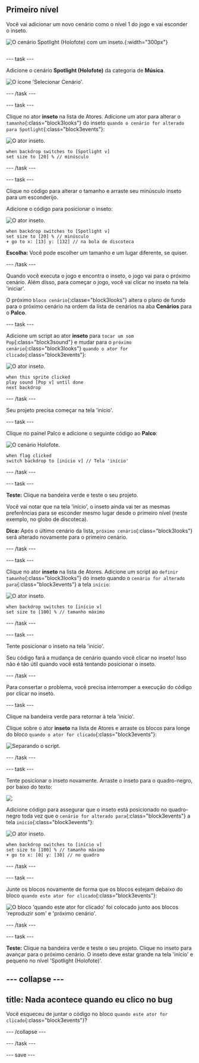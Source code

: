 ## Primeiro nível

<div style="display: flex; flex-wrap: wrap">
<div style="flex-basis: 200px; flex-grow: 1; margin-right: 15px;">
Você vai adicionar um novo cenário como o nível 1 do jogo e vai esconder o inseto.
</div>
<div>

![O cenário Spotlight (Holofote) com um inseto.](images/first-level.png){:width="300px"}

</div>
</div>

--- task ---

Adicione o cenário **Spotlight (Holofote)** da categoria de **Música**.

![O ícone 'Selecionar Cenário'.](images/backdrop-button.png)

--- /task ---

--- task ---

Clique no ator **inseto** na lista de Atores. Adicione um ator para alterar o `tamanho`{:class="block3looks"} do inseto `quando o cenário for alterado para Spotlight`{:class="block3events"}:

![O ator inseto.](images/bug-sprite.png)

```blocks3
when backdrop switches to [Spotlight v]
set size to [20] % // minúsculo
```

--- /task ---

--- task ---

Clique no código para alterar o tamanho e arraste seu minúsculo inseto para um esconderijo.

Adicione o código para posicionar o inseto:

![O ator inseto.](images/bug-sprite.png)

```blocks3
when backdrop switches to [Spotlight v]
set size to [20] % // minúsculo
+ go to x: [13] y: [132] // na bola de discoteca
```

**Escolha:** Você pode escolher um tamanho e um lugar diferente, se quiser.

--- /task ---

Quando você executa o jogo e encontra o inseto, o jogo vai para o próximo cenário. Além disso, para começar o jogo, você vai clicar no inseto na tela 'iniciar'.

O próximo `bloco cenário`{:classe="block3looks"} altera o plano de fundo para o próximo cenário na ordem da lista de cenários na aba **Cenários** para o **Palco**.

--- task ---

Adicione um script ao ator **inseto** para `tocar um som Pop`{:class="block3sound"} e mudar para o `próximo cenário`{:class="block3looks"} `quando o ator for clicado`{:class="block3events"}:

![O ator inseto.](images/bug-sprite.png)

```blocks3
when this sprite clicked
play sound [Pop v] until done
next backdrop
```

--- /task ---

Seu projeto precisa começar na tela 'início'.

--- task ---

Clique no painel Palco e adicione o seguinte código ao **Palco**:

![O cenário Holofote.](images/stage-image.png)

```blocks3
when flag clicked
switch backdrop to [início v] // Tela 'início'
```

--- /task ---

--- task ---

**Teste:** Clique na bandeira verde e teste o seu projeto.

Você vai notar que na tela 'início', o inseto ainda vai ter as mesmas preferências para se esconder mesmo lugar desde o primeiro nível (neste exemplo, no globo de discoteca).

**Dica:** Após o último cenário da lista, `próximo cenário`{:class="block3looks"} será alterado novamente para o primeiro cenário.

--- /task ---

--- task ---

Clique no ator **inseto** na lista de Atores. Adicione um script ao `definir tamanho`{:class="block3looks"} do inseto quando o `cenário for alterado para`{:class="block3events"} a tela `início`:

![O ator inseto.](images/bug-sprite.png)

```blocks3
when backdrop switches to [início v]
set size to [100] % // tamanho máximo
```

--- /task ---

--- task ---

Tente posicionar o inseto na tela 'início'.

Seu código fará a mudança de cenário quando você clicar no inseto! Isso não é tão útil quando você está tentando posicionar o inseto.

--- /task ---

Para consertar o problema, você precisa interromper a execução do código por clicar no inseto.

--- task ---

Clique na bandeira verde para retornar à tela 'início'.

Clique sobre o ator **inseto** na lista de Atores e arraste os blocos para longe do bloco `quando o ator for clicado`{:class="block3events"}:

![Separando o script.](images/breaking-script.png)

--- /task ---

--- task ---

Tente posicionar o inseto novamente. Arraste o inseto para o quadro-negro, por baixo do texto:

![](images/bug-chalkboard.png)

Adicione código para assegurar que o inseto está posicionado no quadro-negro toda vez que o `cenário for alterado para`{:class="block3events"} a tela `início`{:class="block3events"}:

![O ator inseto.](images/bug-sprite.png)

```blocks3
when backdrop switches to [início v]
set size to [100] % // tamanho máximo
+ go to x: [0] y: [30] // no quadro
```

--- /task ---

--- task ---

Junte os blocos novamente de forma que os blocos estejam debaixo do bloco `quando este ator for clicado`{:class="block3events"}:

![O bloco 'quando este ator for clicado' foi colocado junto aos blocos 'reproduzir som' e 'próximo cenário'.](images/fixed-script.png)

--- /task ---

--- task ---

**Teste:** Clique na bandeira verde e teste o seu projeto. Clique no inseto para avançar para o próximo cenário. O inseto deve estar grande na tela 'início' e pequeno no nível 'Spotlight (Holofote)'.

--- collapse ---
---
title: Nada acontece quando eu clico no bug
---

Você esqueceu de juntar o código no bloco `quando este ator for clicado`{:class="block3events"}?

--- /collapse ---

--- /task ---

--- save ---
